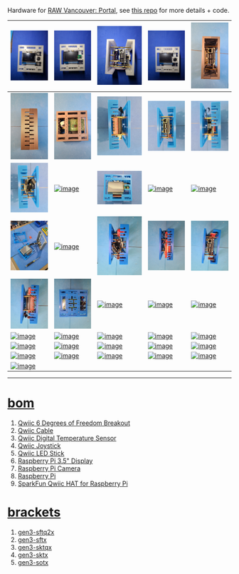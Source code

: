 Hardware for <a href="https://rawartists.com/vancouver/portal">RAW Vancouver: Portal</a>, see <a href="https://github.com/kamangir/RAW-Vancouver-PORTAL-2022">this repo</a> for more details + code.

| [![image](../images/portal-1.jpg)](https://github.com/kamangir/blue-bracket/blob/main/images/portal-1.jpg) | [![image](../images/portal-2.jpg)](https://github.com/kamangir/blue-bracket/blob/main/images/portal-2.jpg) | [![image](../images/portal-3.jpg)](https://github.com/kamangir/blue-bracket/blob/main/images/portal-3.jpg) | [![image](../images/portal-4.jpg)](https://github.com/kamangir/blue-bracket/blob/main/images/portal-4.jpg) | [![image](../images/portal-5.jpg)](https://github.com/kamangir/blue-bracket/blob/main/images/portal-5.jpg) |
| --- | --- | --- | --- | --- |
| [![image](../images/portal-6.jpg)](https://github.com/kamangir/blue-bracket/blob/main/images/portal-6.jpg) | [![image](../images/portal-7.jpg)](https://github.com/kamangir/blue-bracket/blob/main/images/portal-7.jpg) | [![image](../images/portal-8.jpg)](https://github.com/kamangir/blue-bracket/blob/main/images/portal-8.jpg) | [![image](../images/portal-9.jpg)](https://github.com/kamangir/blue-bracket/blob/main/images/portal-9.jpg) | [![image](../images/portal-10.jpg)](https://github.com/kamangir/blue-bracket/blob/main/images/portal-10.jpg) |
| [![image](../images/portal-11.jpg)](https://github.com/kamangir/blue-bracket/blob/main/images/portal-11.jpg) | [![image](../images/portal-12.jpg)](https://github.com/kamangir/blue-bracket/blob/main/images/portal-12.jpg) | [![image](../images/portal-13.jpg)](https://github.com/kamangir/blue-bracket/blob/main/images/portal-13.jpg) | [![image](../images/portal-14.jpg)](https://github.com/kamangir/blue-bracket/blob/main/images/portal-14.jpg) | [![image](../images/portal-15.jpg)](https://github.com/kamangir/blue-bracket/blob/main/images/portal-15.jpg) |
| [![image](../images/portal-16.jpg)](https://github.com/kamangir/blue-bracket/blob/main/images/portal-16.jpg) | [![image](../images/portal-17.jpg)](https://github.com/kamangir/blue-bracket/blob/main/images/portal-17.jpg) | [![image](../images/portal-18.jpg)](https://github.com/kamangir/blue-bracket/blob/main/images/portal-18.jpg) | [![image](../images/portal-19.jpg)](https://github.com/kamangir/blue-bracket/blob/main/images/portal-19.jpg) | [![image](../images/portal-20.jpg)](https://github.com/kamangir/blue-bracket/blob/main/images/portal-20.jpg) |
| [![image](../images/portal-21.jpg)](https://github.com/kamangir/blue-bracket/blob/main/images/portal-21.jpg) | [![image](../images/portal-22.jpg)](https://github.com/kamangir/blue-bracket/blob/main/images/portal-22.jpg) | [![image](../images/portal-23.jpg)](https://github.com/kamangir/blue-bracket/blob/main/images/portal-23.jpg) | [![image](../images/portal-24.jpg)](https://github.com/kamangir/blue-bracket/blob/main/images/portal-24.jpg) | [![image](../images/portal-25.jpg)](https://github.com/kamangir/blue-bracket/blob/main/images/portal-25.jpg) |
| [![image](../images/portal-26.jpg)](https://github.com/kamangir/blue-bracket/blob/main/images/portal-26.jpg) | [![image](../images/portal-27.jpg)](https://github.com/kamangir/blue-bracket/blob/main/images/portal-27.jpg) | [![image](../images/portal-28.jpg)](https://github.com/kamangir/blue-bracket/blob/main/images/portal-28.jpg) | [![image](../images/portal-29.jpg)](https://github.com/kamangir/blue-bracket/blob/main/images/portal-29.jpg) | [![image](../images/portal-30.jpg)](https://github.com/kamangir/blue-bracket/blob/main/images/portal-30.jpg) |
| [![image](../images/portal-31.jpg)](https://github.com/kamangir/blue-bracket/blob/main/images/portal-31.jpg) | [![image](../images/portal-32.jpg)](https://github.com/kamangir/blue-bracket/blob/main/images/portal-32.jpg) | [![image](../images/portal-33.jpg)](https://github.com/kamangir/blue-bracket/blob/main/images/portal-33.jpg) | [![image](../images/portal-34.jpg)](https://github.com/kamangir/blue-bracket/blob/main/images/portal-34.jpg) | [![image](../images/portal-35.jpg)](https://github.com/kamangir/blue-bracket/blob/main/images/portal-35.jpg) |
| [![image](../images/portal-36.jpg)](https://github.com/kamangir/blue-bracket/blob/main/images/portal-36.jpg) | [![image](../images/portal-37.jpg)](https://github.com/kamangir/blue-bracket/blob/main/images/portal-37.jpg) | [![image](../images/portal-38.jpg)](https://github.com/kamangir/blue-bracket/blob/main/images/portal-38.jpg) | [![image](../images/portal-39.jpg)](https://github.com/kamangir/blue-bracket/blob/main/images/portal-39.jpg) | [![image](../images/portal-40.jpg)](https://github.com/kamangir/blue-bracket/blob/main/images/portal-40.jpg) |
| [![image](../images/portal-41.jpg)](https://github.com/kamangir/blue-bracket/blob/main/images/portal-41.jpg) |  |  |  |  |

---

# [bom](../parts.md)

1. [Qwiic 6 Degrees of Freedom Breakout](../parts.md#qwiic-6-degrees-of-freedom-breakout)
1. [Qwiic Cable](../parts.md#qwiic-cable)
1. [Qwiic Digital Temperature Sensor](../parts.md#qwiic-digital-temperature-sensor)
1. [Qwiic Joystick](../parts.md#qwiic-joystick)
1. [Qwiic LED Stick](../parts.md#qwiic-led-stick)
1. [Raspberry Pi 3.5" Display](../parts.md#raspberry-pi-35-display)
1. [Raspberry Pi Camera](../parts.md#raspberry-pi-camera)
1. [Raspberry Pi](../parts.md#raspberry-pi)
1. [SparkFun Qwiic HAT for Raspberry Pi](../parts.md#sparkfun-qwiic-hat-for-raspberry-pi)

# [brackets](../brackets)

1. [gen3-sftq2x](../brackets/gen3-sftq2x/gen3-sftq2x.stl)
1. [gen3-sftx](../brackets/gen3-sftx/gen3-sftx.stl)
1. [gen3-sktqx](../brackets/gen3-sktqx/gen3-sktqx.stl)
1. [gen3-sktx](../brackets/gen3-sktx/gen3-sktx.stl)
1. [gen3-sotx](../brackets/gen3-sotx/gen3-sotx.stl)

